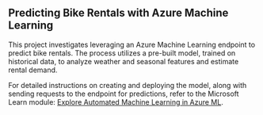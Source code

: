 ## Predicting Bike Rentals with Azure Machine Learning

This project investigates leveraging an Azure Machine Learning endpoint to predict bike rentals. The process utilizes a pre-built model, trained on historical data, to analyze weather and seasonal features and estimate rental demand.

For detailed instructions on creating and deploying the model, along with sending requests to the endpoint for predictions, refer to the Microsoft Learn module: [Explore Automated Machine Learning in Azure ML](https://microsoftlearning.github.io/AI-900-AIFundamentals/instructions/02-module-02.html).
